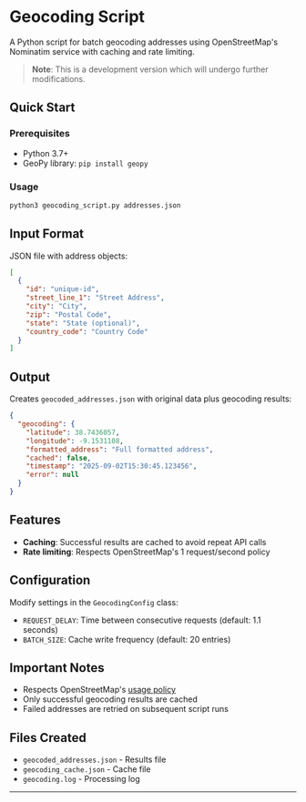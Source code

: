 # Geocoding Script

A Python script for batch geocoding addresses using OpenStreetMap's Nominatim service with caching and rate limiting.

> **Note**: This is a development version which will undergo further modifications.

## Quick Start

### Prerequisites
- Python 3.7+
- GeoPy library: `pip install geopy`

### Usage
```bash
python3 geocoding_script.py addresses.json
```

## Input Format

JSON file with address objects:

```json
[
  {
    "id": "unique-id",
    "street_line_1": "Street Address",
    "city": "City",
    "zip": "Postal Code", 
    "state": "State (optional)",
    "country_code": "Country Code"
  }
]
```

## Output

Creates `geocoded_addresses.json` with original data plus geocoding results:

```json
{
  "geocoding": {
    "latitude": 38.7436057,
    "longitude": -9.1531108,
    "formatted_address": "Full formatted address",
    "cached": false,
    "timestamp": "2025-09-02T15:30:45.123456",
    "error": null
  }
}
```

## Features

- **Caching**: Successful results are cached to avoid repeat API calls
- **Rate limiting**: Respects OpenStreetMap's 1 request/second policy

## Configuration

Modify settings in the `GeocodingConfig` class:

- `REQUEST_DELAY`: Time between consecutive requests (default: 1.1 seconds)
- `BATCH_SIZE`: Cache write frequency (default: 20 entries)

## Important Notes

- Respects OpenStreetMap's [usage policy](https://operations.osmfoundation.org/policies/nominatim/)
- Only successful geocoding results are cached
- Failed addresses are retried on subsequent script runs

## Files Created

- `geocoded_addresses.json` - Results file
- `geocoding_cache.json` - Cache file
- `geocoding.log` - Processing log

---
